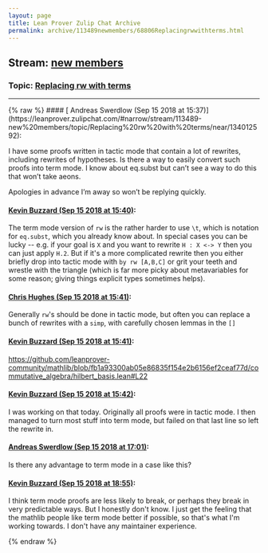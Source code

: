 ```yaml
---
layout: page
title: Lean Prover Zulip Chat Archive 
permalink: archive/113489newmembers/68806Replacingrwwithterms.html
---
```


## Stream: [new members](https://leanprover-community.github.io/archive/113489newmembers/index.html)
### Topic: [Replacing rw with terms](https://leanprover-community.github.io/archive/113489newmembers/68806Replacingrwwithterms.html)

---

<base href="https://leanprover.zulipchat.com">
{% raw %}
#### [ Andreas Swerdlow (Sep 15 2018 at 15:37)](https://leanprover.zulipchat.com/#narrow/stream/113489-new%20members/topic/Replacing%20rw%20with%20terms/near/134012592):
<p>I have some proofs written in tactic mode that contain a lot of rewrites, including rewrites of hypotheses. Is there a way to easily convert such proofs into term mode. I know about eq.subst but can’t see a way to do this that won’t take aeons. </p>
<p>Apologies in advance I’m away so won’t be replying quickly.</p>

#### [ Kevin Buzzard (Sep 15 2018 at 15:40)](https://leanprover.zulipchat.com/#narrow/stream/113489-new%20members/topic/Replacing%20rw%20with%20terms/near/134012702):
<p>The term mode version of <code>rw</code> is the rather harder to use <code>\t</code>, which is notation for <code>eq.subst</code>, which you already know about. In special cases you can be lucky -- e.g. if your goal is <code>X</code> and you want to rewrite <code>H : X &lt;-&gt; Y</code> then you can just apply <code>H.2</code>. But if it's a more complicated rewrite then you either briefly drop into tactic mode with <code>by rw [A,B,C]</code> or grit your teeth and wrestle with the triangle (which is far more picky about metavariables for some reason; giving things explicit types sometimes helps).</p>

#### [ Chris Hughes (Sep 15 2018 at 15:41)](https://leanprover.zulipchat.com/#narrow/stream/113489-new%20members/topic/Replacing%20rw%20with%20terms/near/134012725):
<p>Generally <code>rw</code>'s should be done in tactic mode, but often you can replace a bunch of rewrites with a <code>simp</code>, with carefully chosen lemmas in the <code>[]</code></p>

#### [ Kevin Buzzard (Sep 15 2018 at 15:41)](https://leanprover.zulipchat.com/#narrow/stream/113489-new%20members/topic/Replacing%20rw%20with%20terms/near/134012728):
<p><a href="https://github.com/leanprover-community/mathlib/blob/fb1a93300ab05e86835f154e2b6156ef2ceaf77d/commutative_algebra/hilbert_basis.lean#L22" target="_blank" title="https://github.com/leanprover-community/mathlib/blob/fb1a93300ab05e86835f154e2b6156ef2ceaf77d/commutative_algebra/hilbert_basis.lean#L22">https://github.com/leanprover-community/mathlib/blob/fb1a93300ab05e86835f154e2b6156ef2ceaf77d/commutative_algebra/hilbert_basis.lean#L22</a></p>

#### [ Kevin Buzzard (Sep 15 2018 at 15:42)](https://leanprover.zulipchat.com/#narrow/stream/113489-new%20members/topic/Replacing%20rw%20with%20terms/near/134012773):
<p>I was working on that today. Originally all proofs were in tactic mode. I then managed to turn most stuff into term mode, but failed on that last line so left the rewrite in.</p>

#### [ Andreas Swerdlow (Sep 15 2018 at 17:01)](https://leanprover.zulipchat.com/#narrow/stream/113489-new%20members/topic/Replacing%20rw%20with%20terms/near/134015438):
<p>Is there any advantage to term mode in a case like this?</p>

#### [ Kevin Buzzard (Sep 15 2018 at 18:55)](https://leanprover.zulipchat.com/#narrow/stream/113489-new%20members/topic/Replacing%20rw%20with%20terms/near/134019185):
<p>I think term mode proofs are less likely to break, or perhaps they break in very predictable ways. But I honestly don't know. I just get the feeling that the mathlib people like term mode better if possible, so that's what I'm working towards. I don't have any maintainer experience.</p>


{% endraw %}
